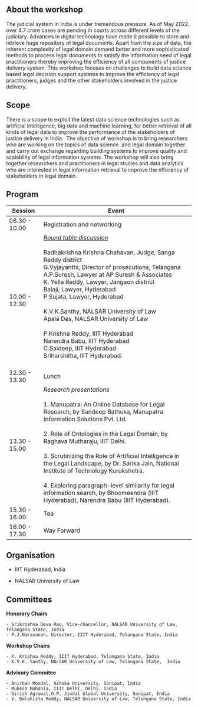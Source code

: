 <!-- # Workshop on Data Science for Justice Delivery in India (DSJDI-2022) -->
## About the workshop
The judicial system in India is under tremendous pressure. As of May 2022, over 4.7 crore cases are pending in courts across different levels of the judiciary. Advances in digital technology  have made it possible to store and retrieve huge repository of legal documents.    Apart from the size of data, the inherent complexity of legal domain demand better and more sophisticated methods to process legal documents to satisfy the information need of legal practitioners thereby improving the efficiency of all components of justice delivery system. This workshop focuses on  challenges to build data science based legal decision support systems  to improve the efficiency of legal practitioners, judges and the other stakeholders involved in the justice delivery. 

## Scope
There is a scope to exploit the latest data science technologies such as artificial intelligence, big data and machine learning,  for better  retrieval of all kinds of legal data to improve the performance of the stakeholders of  justice delivery in India.  The objective of workshop is to bring researchers who are working on the topics of data science  and legal domain together and carry out exchange regarding building systems to improve quality and scalability of  legal information systems. The workshop will also bring together researchers and practitioners in legal studies and data analytics who are interested in legal information retrieval to improve the efficiency of stakeholders in legal domain.

## Program

|                    Session              |    Event                                            
|------------------------------------------------------|---------------------------------------------------
|                  08.30 - 10.00                   | Registration and networking                
|                  10.00 - 12.30                   | [*Round table discussion*](./scope.html) <br/><br/>  Radhakrishna Krishna Chahavan, Judge, Sanga Reddy district <br/> G.Vyjayanthi, Director of prosecutions, Telangana <br/> A.P.Suresh, Lawyer at AP Suresh & Associates <br/> K. Yella Reddy, Lawyer, Jangaon district <br/> Balaji, Lawyer, Hyderabad <br/> P.Sujata, Lawyer, Hyderabad <br/> <br/> K.V.K.Santhy, NALSAR University of Law <br/> Apala Das, NALSAR University of Law <br/> <br/> P.Krishna Reddy, IIIT Hyderabad <br/> Narendra Babu, IIIT Hyderabad <br/> C.Saideep, IIIT Hyderabad <br/> Sriharshitha, IIIT Hyderabad. <br/><br/>
|                  12.30 - 13.30                   | Lunch                    
|                  13.30 - 15.00                   | *Research presentations* <br/><br/> 1. Manupatra: An Online Database for Legal Research, by Sandeep Bathuka, Manupatra Information Solutions Pvt. Ltd. <br/><br/> 2. Role of Ontologies in the Legal Domain, by Raghava Mutharaju, IIIT Delhi. <br/><br/> 3. Scrutinizing the Role of Artificial Intelligence in the Legal Landscape, by Dr. Sarika Jain, National Institute of Technology Kurukshetra. <br/><br/> 4. Exploring paragraph-level similarity for legal information search, by Bhoomeendra (IIIT Hyderabad), Narendra Babu (IIIT Hyderabad).                          
|                  15.30 - 16.00                   | Tea                     
|                  16.00 - 17.30                   | Way Forward                


## Organisation

* IIIT Hyderabad, India

* NALSAR University of Law

## Committees
**Honorary Chairs**

    - Srikrishna Deva Rao, Vice-chancellor, NALSAR University of Law, Telangana State, India 
    - P.J.Narayanan, Director, IIIT Hyderabad, Telangana State, India

**Workshop Chairs**

    - P. Krishna Reddy, IIIT Hyderabad, Telangana State, India
    - K.V.K. Santhy, NALSAR University of Law, Telangana State,  India

**Advisory Commitee**

    - Anirban Mondal, Ashoka University, Sonipat, India
    - Mukesh Mohania, IIIT Delhi, Delhi, India
    - Girish Agrawal,O.P. Jindal Global University, Sonipat, India
    - V. Balakista Reddy, NALSAR University of Law, Telangana State, India 
  

 
